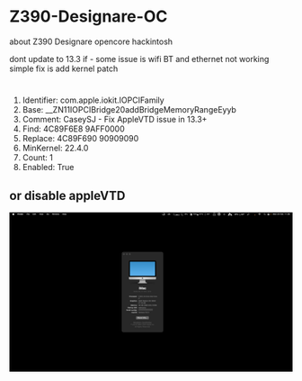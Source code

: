 # Z390-Designare-OC
about Z390 Designare opencore hackintosh

dont update to 13.3 if -  some issue is wifi BT and ethernet not working
simple fix is add kernel patch 
#
1. Identifier: com.apple.iokit.IOPCIFamily
2. Base: __ZN11IOPCIBridge20addBridgeMemoryRangeEyyb
3. Comment: CaseySJ - Fix AppleVTD issue in 13.3+
4. Find: 4C89F6E8 9AFF0000
5. Replace: 4C89F690 90909090
6. MinKernel: 22.4.0
7. Count: 1
8. Enabled: True


## or disable appleVTD

![alt text](https://github.com/cupecups/Z390-Designare-OC/blob/main/vent.png)
